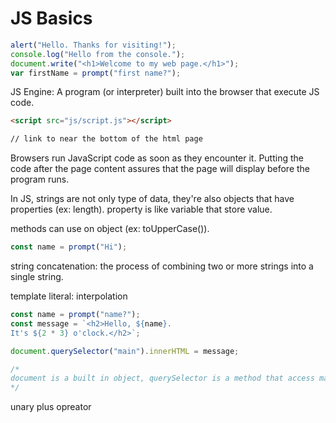 # JS Basics

```js
alert("Hello. Thanks for visiting!");
console.log("Hello from the console.");
document.write("<h1>Welcome to my web page.</h1>");
var firstName = prompt("first name?");
```

JS Engine: A program (or interpreter) built into the browser that execute JS code.

```md
<script src="js/script.js"></script>

// link to near the bottom of the html page
```

Browsers run JavaScript code as soon as they encounter it. Putting the code after the page content assures that the page will display before the program runs.

In JS, strings are not only type of data, they're also objects that have properties (ex: length). property is like variable that store value.

methods can use on object (ex: toUpperCase()).

```js
const name = prompt("Hi");
```

string concatenation: the process of combining two or more strings into a single string.

template literal: interpolation

```js
const name = prompt("name?");
const message = `<h2>Hello, ${name}.
It's ${2 * 3} o'clock.</h2>`;

document.querySelector("main").innerHTML = message;

/*
document is a built in object, querySelector is a method that access main element in index.html file, innerHTML is a property that replace the existing contents of an element with new content.
*/
```

unary plus opreator
